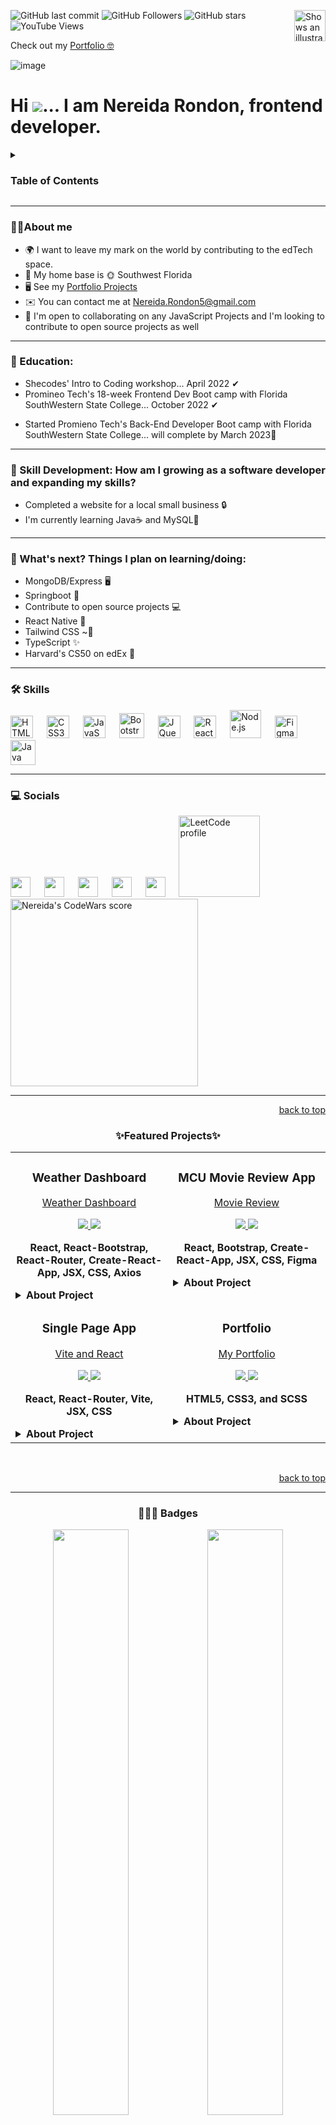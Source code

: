 <a name="readme-top"></a>

<picture>
  <source media="(prefers-color-scheme: dark)" srcset="https://user-images.githubusercontent.com/25423296/163456776-7f95b81a-f1ed-45f7-b7ab-8fa810d529fa.png">
  <source media="(prefers-color-scheme: light)" srcset="https://user-images.githubusercontent.com/25423296/163456779-a8556205-d0a5-45e2-ac17-42d089e3c3f8.png">
  <img align='right' alt="Shows an illustrated sun in light mode and a moon with stars in dark mode." src="https://user-images.githubusercontent.com/25423296/163456779-a8556205-d0a5-45e2-ac17-42d089e3c3f8.png" width='50' height='50'>
</picture>


![GitHub last commit](https://img.shields.io/github/last-commit/nereidarondon/NereidaRondon?style=for-the-badge&color=001ac2) 
![GitHub Followers](https://img.shields.io/github/followers/nereidarondon?color=purple&logo=github&style=for-the-badge) 
![GitHub stars](https://img.shields.io/github/stars/nereidarondon?color=deeppink&logo=github&style=for-the-badge)
![YouTube Views](https://img.shields.io/youtube/channel/views/UCinpD9noy3Jb9l4OWSMg6uQ?color=red%20&logo=youtube&style=for-the-badge)

Check out my [Portfolio 🤓](http://NereidaRondon.com)

![image](https://user-images.githubusercontent.com/97356401/198838136-080bb193-be4d-4380-8e7a-ee02bdf2ba4a.png)


# Hi ![](https://user-images.githubusercontent.com/18350557/176309783-0785949b-9127-417c-8b55-ab5a4333674e.gif)... I am Nereida Rondon, frontend developer.


<details>
  <summary><h3>Table of Contents</h3></summary>
  <ol>
<li><a href="https://github.com/NereidaRondon/NereidaRondon/blob/main/README.md#about-me">About me</a></li>
    <li><a href="https://github.com/NereidaRondon/NereidaRondon/blob/main/README.md#-education">Education</a></li>
    <li><a href="https://github.com/NereidaRondon/NereidaRondon/blob/main/README.md#-skill-development-how-am-i-growing-as-a-software-developer-and-expanding-my-skills">Skill Development</a></li> 
    <li><a href="https://github.com/NereidaRondon/NereidaRondon/blob/main/README.md#-whats-next-things-i-plan-on-learningdoing">What's next?</a></li> 
    <li><a href="https://github.com/NereidaRondon/NereidaRondon/blob/main/README.md#-skills">Skills</a></li> 
    <li><a href="https://github.com/NereidaRondon/NereidaRondon/blob/main/README.md#-socials">Socials</a></li> 
    <li><a href="https://github.com/NereidaRondon/NereidaRondon/blob/main/README.md#-featured-projects">Featured Projects</a></li> 
    <li><a href="https://github.com/NereidaRondon/NereidaRondon/blob/main/README.md#-badges">Badges</a></li> 
  </ol>  
</details>

------------------------------

### 👩🏻About me

* 🌍  I want to leave my mark on the world by contributing to the edTech space. 
* 🌴  My home base is 🌞 Southwest Florida
* 🖥️  See my [Portfolio Projects](https://nereidarondon.com/projects.html)
* ✉️  You can contact me at [Nereida.Rondon5@gmail.com](mailto:Nereida.Rondon5@gmail.com)
* 🤝  I'm open to collaborating on any JavaScript Projects and I'm looking to contribute to open source projects as well

------------------------------------ 

### 🏁 Education:
- Shecodes' Intro to Coding workshop... April 2022 ✔
- Promineo Tech's 18-week Frontend Dev Boot camp with Florida SouthWestern State College... October 2022 ✔
<!-- - Meta's Front-End Developer Professional Certificate on Coursera... will complete by January 2023🚀 -->
- Started Promieno Tech's Back-End Developer Boot camp with Florida SouthWestern State College... will complete by March 2023🚀

------------------------------

### 🌼 Skill Development: How am I growing as a software developer and expanding my skills?
- Completed a website for a local small business 🔒 
- I'm currently learning Java☕ and MySQL📃


------------------------------

### 🔮 What's next? Things I plan on learning/doing:
- MongoDB/Express 🖥️ 
- Springboot 🍃
- Contribute to open source projects 💻
- React Native 📱
- Tailwind CSS ~💨󠁾
- TypeScript ✨
- Harvard's CS50 on edEx 🧠


------------------------------------    

### 🛠 Skills
<p align="left">
<a href="https://developer.mozilla.org/en-US/docs/Glossary/HTML5" target="_blank" rel="noreferrer"><img src="https://raw.githubusercontent.com/danielcranney/readme-generator/main/public/icons/skills/html5-colored.svg" width="36" height="36" alt="HTML5"/></a>  
&emsp; <a href="https://www.w3.org/TR/CSS/#css" target="_blank" rel="noreferrer"><img src="https://raw.githubusercontent.com/danielcranney/readme-generator/main/public/icons/skills/css3-colored.svg" width="36" height="36" alt="CSS3"/></a>  
&emsp; <a href="https://developer.mozilla.org/en-US/docs/Web/JavaScript" target="_blank" rel="noreferrer"><img src="https://raw.githubusercontent.com/danielcranney/readme-generator/main/public/icons/skills/javascript-colored.svg" width="36" height="36" alt="JavaScript" /></a>  
&emsp; <a href="https://getbootstrap.com/" target="_blank" rel="noreferrer"><img src="https://raw.githubusercontent.com/danielcranney/readme-generator/main/public/icons/skills/bootstrap-colored.svg" width="40" height="40" alt="Bootstrap"/></a>  
&emsp; <a href="https://jquery.com/" target="_blank" rel="noreferrer"><img src="https://raw.githubusercontent.com/danielcranney/readme-generator/main/public/icons/skills/jquery-colored.svg" width="36" height="36" alt="JQuery" /></a>  
&emsp; <a href="https://reactjs.org/" target="_blank" rel="noreferrer"><img src="https://raw.githubusercontent.com/danielcranney/readme-generator/main/public/icons/skills/react-colored.svg" width="36" height="36" alt="React" /></a>  
&emsp; <a href="https://nodejs.org/en/" target="_blank"><img src="https://nodejs.org/static/images/logo.svg" width="50" height="45" alt="Node.js"/></a>  
&emsp; <a href="https://www.figma.com/" target="_blank" rel="noreferrer"><img src="https://raw.githubusercontent.com/danielcranney/readme-generator/main/public/icons/skills/figma-colored.svg" width="36" height="36" alt="Figma" /></a>
&emsp; <a href="https://www.oracle.com/java/" target="_blank" rel="noreferrer"><img src="https://raw.githubusercontent.com/danielcranney/readme-generator/main/public/icons/skills/java-colored.svg" width="40" height="40" alt="Java" /></a>
</p>

<!-- &emsp;<a href="https://sass-lang.com/" target="_blank" rel="noreferrer"><img src="https://raw.githubusercontent.com/danielcranney/readme-generator/main/public/icons/skills/sass-colored.svg" width="36" height="36" alt="Sass" /></a> -->

------------------------------------ 

### 💻 Socials
<p align="left">
<a href="https://www.linkedin.com/in/NereidaRondon" target="_blank" rel="noreferrer"><img src="https://raw.githubusercontent.com/danielcranney/readme-generator/main/public/icons/socials/linkedin.svg" width="32" height="32" /></a>
&emsp;
<a href="https://www.github.com/NereidaRondon" target="_blank" rel="noreferrer"><img src="https://raw.githubusercontent.com/danielcranney/readme-generator/main/public/icons/socials/github.svg" width="32" height="32" /></a>
&emsp;
 <a href="https://www.youtube.com/c/UCinpD9noy3Jb9l4OWSMg6uQ" target="_blank" rel="noreferrer"><img src="https://raw.githubusercontent.com/danielcranney/readme-generator/main/public/icons/socials/youtube.svg" width="32" height="32" /></a>
&emsp;
<a href="https://discord.com/users/NereidaRondon" target="_blank" rel="noreferrer"><img src="https://raw.githubusercontent.com/danielcranney/readme-generator/main/public/icons/socials/discord.svg" width="32" height="32" /></a>
&emsp;
<a href="https://www.codepen.io/NereidaRondon" target="_blank" rel="noreferrer"><img src="https://raw.githubusercontent.com/danielcranney/readme-generator/main/public/icons/socials/codepen.svg" width="32" height="32" /></a> 
&emsp;
<a href="https://leetcode.com/NereidaRondon/"><img src="https://upload.wikimedia.org/wikipedia/commons/0/0a/LeetCode_Logo_black_with_text.svg" width='130' alt="LeetCode profile"></a>
&emsp; 
<a href="https://www.codewars.com/users/NereidaRondon"><img class="codewars" src="https://www.codewars.com/users/NereidaRondon/badges/large" alt="Nereida's CodeWars score" width="300"></a>    
</p>    

------------------------------------

<p align="right"><a href="#readme-top">back to top</a></p> 


### <h3 align="center"> ✨Featured Projects✨</h2>

<div align="center">
<table>  
  <!--------WEATHER APP--------->
<tr>
<td width="50%" valign="top">  
<h3 align="center">Weather Dashboard</h2>
<div align="center" >  
  
  [Weather Dashboard](https://user-images.githubusercontent.com/97356401/200140593-73171a2f-66e0-4524-86ed-930e2618b2a8.webm)

<p>
  <a href="https://github.com/NereidaRondon/Weather.git" target="_blank">
  <img src="https://img.shields.io/badge/Code-black?style=for-the-badge&logo=github"/>
    
  <a href="https://nereidarondon.github.io/Weather/" target="_blank">
  <img src="https://img.shields.io/badge/-website-green?style=for-the-badge&color=001ac2"/>
  </a>
</p>
 
 <p><strong>React, React-Bootstrap, React-Router, Create-React-App, JSX, CSS, Axios</strong></p>
 <details align="left">
   <summary><strong>About Project</strong></summary>
    <p>This app gives the user's local weather and has a dashboard that stores "favorite" locations searched by the user with API     integration. These locations' weather can be updated or deleted to make room for another destination. There is also a map         page. This project uses the Open weather API and Google's Geo Location API, as well as Google's Static Map API and Directions     API.</p>
 </details>
</div>
</td>
<!--------MOVIE REVIEW APP--------->  
<td width="50%" valign="top">
  <h3 align="center">MCU Movie Review App</h2>

  <div align="center" >  
  <a href='https://nereidarondon.com/'</a>

  [Movie Review](https://user-images.githubusercontent.com/97356401/200150968-b07db472-0386-4460-819c-dd7e721eaae3.webm)

<p>
  <a href="https://github.com/NereidaRondon/MCUMovies.git" target="_blank">
  <img src="https://img.shields.io/badge/Code-black?style=for-the-badge&logo=github"/>
    
  <a href="https://nereidarondon.github.io/MCUMovies/" target="_blank">
  <img src="https://img.shields.io/badge/-website-green?style=for-the-badge&color=001ac2"/>
  </a></a>
</p>
  
<p><strong>React, Bootstrap, Create-React-App, JSX, CSS, Figma</strong></p>

 <details align="left">
   <summary><strong>About Project</strong></summary>    
    <p>This Movie App includes all 30 MCU movies from 2008-2022. Movies have a Title, year released, a movie synopsis when user       hovers over the image.</p>
 </details>  
</div>
</td>
</tr>

<!--------NAVBAR--------->
<tr>
<td width="50%" valign="top">
<h3 align="center">Single Page App</h2>
 <div align="center" >   
     
 [Vite and React](https://user-images.githubusercontent.com/97356401/200150937-890d215e-9d52-4566-810a-10330b3a18fa.webm)

<p>
  <a href="https://github.com/NereidaRondon/react-nav.git" target="_blank">
  <img src="https://img.shields.io/badge/Code-black?style=for-the-badge&logo=github"/>
    
  <a href="https://sugarplumfairy.netlify.app/" target="_blank">
  <img src="https://img.shields.io/badge/-website-green?style=for-the-badge&color=001ac2"/>
  </a>
</p>
  
<p><strong>React, React-Router, Vite, JSX, CSS</strong></p>

 <details align="left">
   <summary><strong>About Project</strong></summary>   
      <p>This is a fully functional demo application created with React. Using vite and react-router, this simple navbar template       can be used for the basis of any single page application.</p>
 </details>  
</div>
</td>

<!--------PORTFOLIO--------->  
<td width="50%" valign="top">  
  <h3 align="center" color="blue">Portfolio</h2>

  <div align="center" >  
  <a href='https://nereidarondon.com/'</a>

  [My Portfolio](https://user-images.githubusercontent.com/97356401/200138812-62cdd440-7e18-4007-b4dc-aa8fe04f202f.webm)

<p>
  <a href="https://github.com/NereidaRondon/MyPortfolio.git" target="_blank">
  <img src="https://img.shields.io/badge/Code-black?style=for-the-badge&logo=github"/>
    
  <a href="https://nereidarondon.com/" target="_blank">
  <img src="https://img.shields.io/badge/-website-green?style=for-the-badge&color=001ac2"/>
  </a></a>
</p>
  
<p><strong>HTML5, CSS3, and SCSS</strong></p>
    
  <details align="left">
   <summary><strong>About Project</strong></summary>
    <p>Created a website to display my work and projects.</p>
  </details>
</div>
</tr>
</table>

$~~~$
  
  <p align="right"><a href="#readme-top">back to top</a></p> 
  
  
------------------------------------ 

<!--{
    light blue title_color: "00AEFF",
    icon_color: "2DDE98",
    text_color: "FFFFFF",
    bg_color: "050F2C",
    bg_color: 050505
    royal blue:001ac2
    purple: 8400ff
} -->
  
### 👩🏻‍💻 Badges
<p align="left">
   
 <a href="http://www.github.com/NereidaRondon"><img width="49%" src="https://github-readme-stats.vercel.app/api?username=nereidarondon&bg_color=000&icon_color=8835cc&text_color=ffffff&title_color=00AEFF&show_icons=true&hide_border=true" /></a><a href="http://www.github.com/NereidaRondon"><img width="49%" src="https://github-readme-streak-stats.herokuapp.com/?user=NereidaRondon&stroke=ffffff&background=000&ring=001ac2&fire=8835cc&currStreakNum=ffffff&currStreakLabel=00AEFF&sideNums=ffffff&sideLabels=ffffff&dates=8835cc&hide_border=true" /></a>

<!-- <a href="http://www.github.com/NereidaRondon"><img src="https://activity-graph.herokuapp.com/graph?username=NereidaRondon&bg_color=000000&color=ffffff&line=001ac2&point=00AEFF&area_color=8400ff&area=true&hide_border=true&custom_title=GitHub%20Commits%20Graph" alt="GitHub Commits Graph" /></a> -->

  
  [![Nereida's github activity graph](https://github-readme-activity-graph.cyclic.app/graph?username=NereidaRondon&theme=react-dark&bg_color=000000&color=ffffff&line=001ac2&point=00AEFF&area_color=8400ff&area=true&hide_border=true&custom_title=GitHub%20Commits%20Graph)](https://github.com/ashutosh00710/github-readme-activity-graph)
  

[![@nereidarondon's Holopin board](https://holopin.io/api/user/board?user=nereidarondon)](https://holopin.io/@nereidarondon)

<p align="right"><a href="#readme-top">back to top</a></p> 

